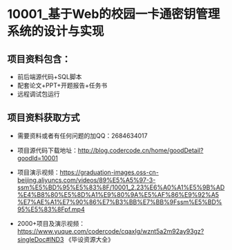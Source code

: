 # 10001_基于Web的校园一卡通密钥管理系统的设计与实现


## 项目资料包含：
* 前后端源代码+SQL脚本
* 配套论文+PPT+开题报告+任务书
* 远程调试包运行

## 项目资料获取方式
* 需要资料或者有任何问题的加QQ：2684634017

* 项目源代码下载地址：http://blog.codercode.cn/home/goodDetail?goodId=10001

* 项目演示视频：https://graduation-images.oss-cn-beijing.aliyuncs.com/videos/89%E5%A5%97-3-ssm%E5%BD%95%E5%83%8F/10001_2.23%E6%A0%A1%E5%9B%AD%E4%B8%80%E5%8D%A1%E9%80%9A%E5%AF%86%E9%92%A5%E7%AE%A1%E7%90%86%E7%B3%BB%E7%BB%9Fssm%E5%BD%95%E5%83%8Fpf.mp4

* 2000+项目及演示视频：https://www.yuque.com/codercode/cqaxlg/wznt5a2m92ay93gz?singleDoc#lND3 《毕设资源大全》
